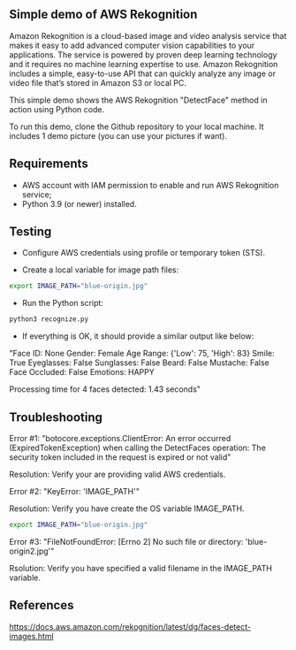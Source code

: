 ## Simple demo of AWS Rekognition

Amazon Rekognition is a cloud-based image and video analysis service that makes it easy to add advanced computer vision capabilities to your applications. The service is powered by proven deep learning technology and it requires no machine learning expertise to use. Amazon Rekognition includes a simple, easy-to-use API that can quickly analyze any image or video file that’s stored in Amazon S3 or local PC.

This simple demo shows the AWS Rekognition "DetectFace" method in action using Python code.

To run this demo, clone the Github repository to your local machine. It includes 1 demo picture (you can use your pictures if want).

## Requirements

* AWS account with IAM permission to enable and run AWS Rekognition service;
* Python 3.9 (or newer) installed.

## Testing

* Configure AWS credentials using profile or temporary token (STS).

* Create a local variable for image path files:

```bash
export IMAGE_PATH="blue-origin.jpg"
```

* Run the Python script:

```bash
python3 recognize.py
```

* If everything is OK, it should provide a similar output like below:

"Face ID: None
Gender: Female
Age Range: {'Low': 75, 'High': 83}
Smile: True
Eyeglasses: False
Sunglasses: False
Beard: False
Mustache: False
Face Occluded: False
Emotions: HAPPY

Processing time for 4 faces detected: 1.43 seconds"

## Troubleshooting

Error #1: "botocore.exceptions.ClientError: An error occurred (ExpiredTokenException) when calling the DetectFaces operation: The security token included in the request is expired or not valid"

Resolution: Verify your are providing valid AWS credentials.

Error #2: "KeyError: 'IMAGE_PATH'"

Resolution: Verify you have create the OS variable IMAGE_PATH.

```bash
export IMAGE_PATH="blue-origin.jpg"
```

Error #3: "FileNotFoundError: [Errno 2] No such file or directory: 'blue-origin2.jpg'"

Rsolution: Verify you have specified a valid filename in the IMAGE_PATH variable.

## References

https://docs.aws.amazon.com/rekognition/latest/dg/faces-detect-images.html

